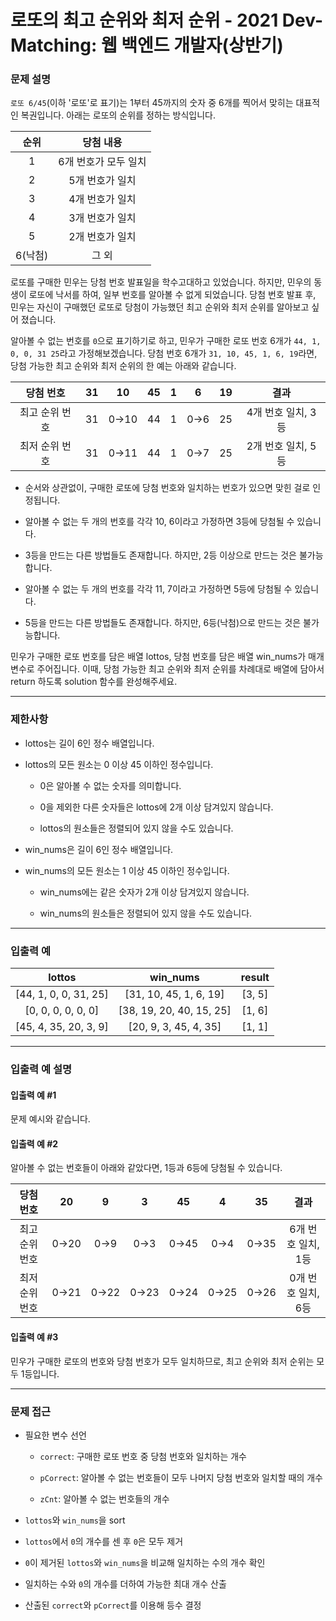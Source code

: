 # 로또의 최고 순위와 최저 순위 - 2021 Dev-Matching: 웹 백엔드 개발자(상반기)

### 문제 설명

`로또 6/45`(이하 '로또'로 표기)는 1부터 45까지의 숫자 중 6개를 찍어서 맞히는 대표적인 복권입니다. 아래는 로또의 순위를 정하는 방식입니다.

|  순위   |      당첨 내용       |
| :-----: | :------------------: |
|    1    | 6개 번호가 모두 일치 |
|    2    |   5개 번호가 일치    |
|    3    |   4개 번호가 일치    |
|    4    |   3개 번호가 일치    |
|    5    |   2개 번호가 일치    |
| 6(낙첨) |        그 외         |

로또를 구매한 민우는 당첨 번호 발표일을 학수고대하고 있었습니다. 하지만, 민우의 동생이 로또에 낙서를 하여, 일부 번호를 알아볼 수 없게 되었습니다. 당첨 번호 발표 후, 민우는 자신이 구매했던 로또로 당첨이 가능했던 최고 순위와 최저 순위를 알아보고 싶어 졌습니다.

알아볼 수 없는 번호를 `0`으로 표기하기로 하고, 민우가 구매한 로또 번호 6개가 `44, 1, 0, 0, 31 25`라고 가정해보겠습니다. 당첨 번호 6개가 `31, 10, 45, 1, 6, 19`라면, 당첨 가능한 최고 순위와 최저 순위의 한 예는 아래와 같습니다.

|   당첨 번호    |  31   |  10   |  45   |   1   |   6   |  19   |        결과        |
| :------------: | :---: | :---: | :---: | :---: | :---: | :---: | :----------------: |
| 최고 순위 번호 |  31   | 0→10  |  44   |   1   |  0→6  |  25   | 4개 번호 일치, 3등 |
| 최저 순위 번호 |  31   | 0→11  |  44   |   1   |  0→7  |  25   | 2개 번호 일치, 5등 |

  - 순서와 상관없이, 구매한 로또에 당첨 번호와 일치하는 번호가 있으면 맞힌 걸로 인정됩니다.

  - 알아볼 수 없는 두 개의 번호를 각각 10, 6이라고 가정하면 3등에 당첨될 수 있습니다.

  - 3등을 만드는 다른 방법들도 존재합니다. 하지만, 2등 이상으로 만드는 것은 불가능합니다.

  - 알아볼 수 없는 두 개의 번호를 각각 11, 7이라고 가정하면 5등에 당첨될 수 있습니다.

  - 5등을 만드는 다른 방법들도 존재합니다. 하지만, 6등(낙첨)으로 만드는 것은 불가능합니다.

민우가 구매한 로또 번호를 담은 배열 lottos, 당첨 번호를 담은 배열 win_nums가 매개변수로 주어집니다. 이때, 당첨 가능한 최고 순위와 최저 순위를 차례대로 배열에 담아서 return 하도록 solution 함수를 완성해주세요.

---

### 제한사항

  - lottos는 길이 6인 정수 배열입니다.

  - lottos의 모든 원소는 0 이상 45 이하인 정수입니다.

    - 0은 알아볼 수 없는 숫자를 의미합니다.

    - 0을 제외한 다른 숫자들은 lottos에 2개 이상 담겨있지 않습니다.

    - lottos의 원소들은 정렬되어 있지 않을 수도 있습니다.

  - win_nums은 길이 6인 정수 배열입니다.

  - win_nums의 모든 원소는 1 이상 45 이하인 정수입니다.

    - win_nums에는 같은 숫자가 2개 이상 담겨있지 않습니다.

    - win_nums의 원소들은 정렬되어 있지 않을 수도 있습니다.

---

### 입출력 예

|        lottos         |         win_nums         | result |
| :-------------------: | :----------------------: | :----: |
| [44, 1, 0, 0, 31, 25] |  [31, 10, 45, 1, 6, 19]  | [3, 5] |
|  [0, 0, 0, 0, 0, 0]   | [38, 19, 20, 40, 15, 25] | [1, 6] |
| [45, 4, 35, 20, 3, 9] |  [20, 9, 3, 45, 4, 35]   | [1, 1] |

---

### 입출력 예 설명

#### 입출력 예 #1

문제 예시와 같습니다.

#### 입출력 예 #2

알아볼 수 없는 번호들이 아래와 같았다면, 1등과 6등에 당첨될 수 있습니다.

|   당첨 번호    |  20   |   9   |   3   |  45   |   4   |  35   |        결과        |
| :------------: | :---: | :---: | :---: | :---: | :---: | :---: | :----------------: |
| 최고 순위 번호 | 0→20  |  0→9  |  0→3  | 0→45  |  0→4  | 0→35  | 6개 번호 일치, 1등 |
| 최저 순위 번호 | 0→21  | 0→22  | 0→23  | 0→24  | 0→25  | 0→26  | 0개 번호 일치, 6등 |

#### 입출력 예 #3

민우가 구매한 로또의 번호와 당첨 번호가 모두 일치하므로, 최고 순위와 최저 순위는 모두 1등입니다.

---

### 문제 접근

  - 필요한 변수 선언

    - `correct`: 구매한 로또 번호 중 당첨 번호와 일치하는 개수

    - `pCorrect`: 알아볼 수 없는 번호들이 모두 나머지 당첨 번호와 일치할 때의 개수

    - `zCnt`: 알아볼 수 없는 번호들의 개수

  - `lottos`와 `win_nums`을 sort

  - `lottos`에서 `0`의 개수를 센 후 `0`은 모두 제거

  - `0`이 제거된 `lottos`와 `win_nums`을 비교해 일치하는 수의 개수 확인

  - 일치하는 수와 `0`의 개수를 더하여 가능한 최대 개수 산출

  - 산출된 `correct`와 `pCorrect`를 이용해 등수 결정